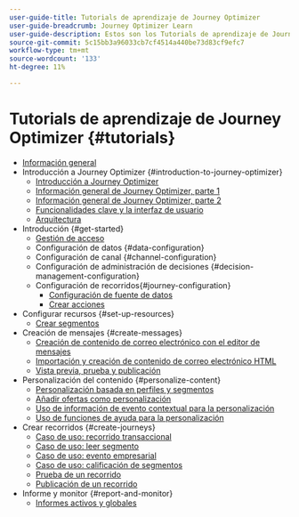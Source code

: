 ```yaml
---
user-guide-title: Tutorials de aprendizaje de Journey Optimizer
user-guide-breadcrumb: Journey Optimizer Learn
user-guide-description: Estos son los Tutorials de aprendizaje de Journey Optimizer.
source-git-commit: 5c15bb3a96033cb7cf4514a440be73d83cf9efc7
workflow-type: tm+mt
source-wordcount: '133'
ht-degree: 11%

---
```



# Tutorials de aprendizaje de Journey Optimizer {#tutorials}

+ [Información general](/help/overview.md)
+ Introducción a Journey Optimizer {#introduction-to-journey-optimizer}
   + [Introducción a Journey Optimizer](/help/introduction/introduction.md)
   + [Información general de Journey Optimizer, parte 1](/help/introduction/journey-optimizer-overview-part-1.md)
   + [Información general de Journey Optimizer, parte 2](/help/introduction/journey-optimizer-overview-part-2.md)
   + [Funcionalidades clave y la interfaz de usuario](/help/introduction/key-capabilities-and-user-interface.md)
   + [Arquitectura](/help/introduction/architecture.md)
+ Introducción {#get-started}
   + [Gestión de acceso](/help/set-up-access/access-management.md)
   + Configuración de datos {#data-configuration}
   + Configuración de canal {#channel-configuration}
   + Configuración de administración de decisiones {#decision-management-configuration}
   + Configuración de recorridos{#journey-configuration}
      + [Configuración de fuente de datos](/help/set-up-journeys/configure-data-sources.md)
      + [Crear acciones](/help/set-up-journeys/create-actions.md)
+ Configurar recursos {#set-up-resources}
   + [Crear segmentos](/help/set-up-resources/create-segments.md)
+ Creación de mensajes {#create-messages}
   + [Creación de contenido de correo electrónico con el editor de mensajes](/help/create-messages/create-email-content-with-the-message-editor.md)
   + [Importación y creación de contenido de correo electrónico HTML](/help/create-messages/import-and-author-html-email-content.md)
   + [Vista previa, prueba y publicación](/help/create-messages/preview-proof-and-publish.md)
+ Personalización del contenido {#personalize-content}
   + [Personalización basada en perfiles y segmentos](/help/personalize-content/profile-and-segment-membership-based-personalization.md)
   + [Añadir ofertas como personalización](/help/personalize-content/add-offer-decisioning-to-messages.md)
   + [Uso de información de evento contextual para la personalización](/help/personalize-content/use-contextual-event-information-for-personalization.md)
   + [Uso de funciones de ayuda para la personalización](/help/personalize-content/use-helper-functions-for-personalization.md)
+ Crear recorridos {#create-journeys}
   + [Caso de uso: recorrido transaccional](/help/create-journeys/use-case-transactional-journey.md)
   + [Caso de uso: leer segmento](/help/create-journeys/use-case-read-segment.md)
   + [Caso de uso: evento empresarial](/help/create-journeys/use-case-business-event.md)
   + [Caso de uso: calificación de segmentos](/help/create-journeys/use-case-read-segment-qualification.md)
   + [Prueba de un recorrido](/help/create-journeys/test-a-journey.md)
   + [Publicación de un recorrido](/help/create-journeys/publish-a-journey.md)
+ Informe y monitor {#report-and-monitor}
   + [Informes activos y globales](/help/report-and-monitor/live-and-global-reports.md)
